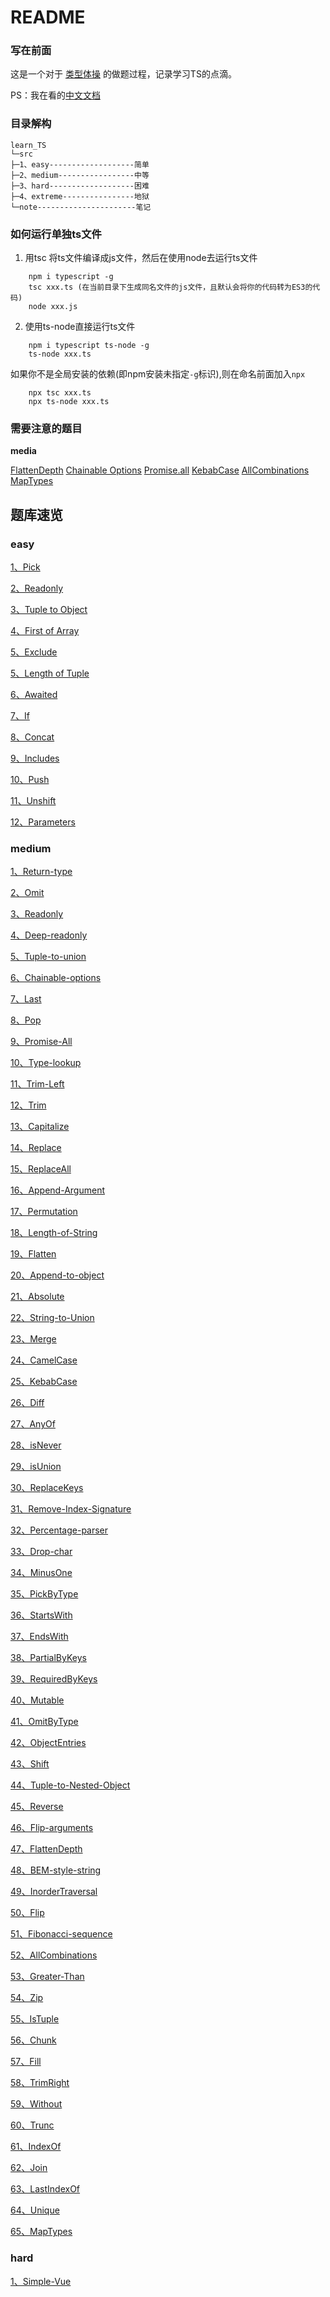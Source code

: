 # README

### 写在前面
这是一个对于 [类型体操](https://github.com/type-challenges/type-challenges) 的做题过程，记录学习TS的点滴。

PS：我在看的[中文文档](http://ts.yayujs.com/learn-typescript/handbook/MoreOnFunctions.html)

### 目录解构
```
learn_TS
└─src
├─1、easy-------------------简单
├─2、medium-----------------中等
├─3、hard-------------------困难
├─4、extreme----------------地狱
└─note----------------------笔记
```

### 如何运行单独ts文件
1. 用tsc 将ts文件编译成js文件，然后在使用node去运行ts文件
```
    npm i typescript -g
    tsc xxx.ts (在当前目录下生成同名文件的js文件，且默认会将你的代码转为ES3的代码) 
    node xxx.js
```
2. 使用ts-node直接运行ts文件
```
    npm i typescript ts-node -g
    ts-node xxx.ts
```
如果你不是全局安装的依赖(即npm安装未指定`-g`标识),则在命名前面加入`npx`
```
    npx tsc xxx.ts 
    npx ts-node xxx.ts
```
### 需要注意的题目
**media**

[FlattenDepth](https://github.com/type-challenges/type-challenges/blob/master/questions/3243-medium-flattendepth/README.md)
[Chainable Options](https://github.com/type-challenges/type-challenges/blob/master/questions/12-medium-chainable-options/README.md)
[Promise.all](https://github.com/type-challenges/type-challenges/blob/master/questions/20-medium-promise-all/README.md)
[KebabCase](https://github.com/type-challenges/type-challenges/blob/master/questions/612-medium-kebabcase/README.md)
[AllCombinations](https://github.com/type-challenges/type-challenges/blob/master/questions/4260-medium-nomiwase/README.md)
[MapTypes](https://github.com/type-challenges/type-challenges/blob/master/questions/5821-medium-maptypes/README.md)


## 题库速览

### easy

[1、Pick](https://github.com/YangLG-7/learn_TS/blob/master/./src/1%E3%80%81easy/1%E3%80%81Pick.ts)

[2、Readonly](https://github.com/YangLG-7/learn_TS/blob/master/./src/1%E3%80%81easy/2%E3%80%81Readonly.ts)

[3、Tuple to Object](https://github.com/YangLG-7/learn_TS/blob/master/./src/1%E3%80%81easy/3%E3%80%81Tuple%20to%20Object.ts)

[4、First of Array](https://github.com/YangLG-7/learn_TS/blob/master/./src/1%E3%80%81easy/4%E3%80%81First%20of%20Array.ts)

[5、Exclude](https://github.com/YangLG-7/learn_TS/blob/master/./src/1%E3%80%81easy/5%E3%80%81Exclude.ts)

[5、Length of Tuple](https://github.com/YangLG-7/learn_TS/blob/master/./src/1%E3%80%81easy/5%E3%80%81Length%20of%20Tuple.ts)

[6、Awaited](https://github.com/YangLG-7/learn_TS/blob/master/./src/1%E3%80%81easy/6%E3%80%81Awaited.ts)

[7、If](https://github.com/YangLG-7/learn_TS/blob/master/./src/1%E3%80%81easy/7%E3%80%81If.ts)

[8、Concat](https://github.com/YangLG-7/learn_TS/blob/master/./src/1%E3%80%81easy/8%E3%80%81Concat.ts)

[9、Includes](https://github.com/YangLG-7/learn_TS/blob/master/./src/1%E3%80%81easy/9%E3%80%81Includes.ts)

[10、Push](https://github.com/YangLG-7/learn_TS/blob/master/./src/1%E3%80%81easy/10%E3%80%81Push.ts)

[11、Unshift](https://github.com/YangLG-7/learn_TS/blob/master/./src/1%E3%80%81easy/11%E3%80%81Unshift.ts)

[12、Parameters](https://github.com/YangLG-7/learn_TS/blob/master/./src/1%E3%80%81easy/12%E3%80%81Parameters.ts)

### medium

[1、Return-type](https://github.com/YangLG-7/learn_TS/blob/master/./src/2%E3%80%81medium/1%E3%80%81Return-type.ts)

[2、Omit](https://github.com/YangLG-7/learn_TS/blob/master/./src/2%E3%80%81medium/2%E3%80%81Omit.ts)

[3、Readonly](https://github.com/YangLG-7/learn_TS/blob/master/./src/2%E3%80%81medium/3%E3%80%81Readonly.ts)

[4、Deep-readonly](https://github.com/YangLG-7/learn_TS/blob/master/./src/2%E3%80%81medium/4%E3%80%81Deep-readonly.ts)

[5、Tuple-to-union](https://github.com/YangLG-7/learn_TS/blob/master/./src/2%E3%80%81medium/5%E3%80%81Tuple-to-union.ts)

[6、Chainable-options](https://github.com/YangLG-7/learn_TS/blob/master/./src/2%E3%80%81medium/6%E3%80%81Chainable-options.ts)

[7、Last](https://github.com/YangLG-7/learn_TS/blob/master/./src/2%E3%80%81medium/7%E3%80%81Last.ts)

[8、Pop](https://github.com/YangLG-7/learn_TS/blob/master/./src/2%E3%80%81medium/8%E3%80%81Pop.ts)

[9、Promise-All](https://github.com/YangLG-7/learn_TS/blob/master/./src/2%E3%80%81medium/9%E3%80%81Promise-All.ts)

[10、Type-lookup](https://github.com/YangLG-7/learn_TS/blob/master/./src/2%E3%80%81medium/10%E3%80%81Type-lookup.ts)

[11、Trim-Left](https://github.com/YangLG-7/learn_TS/blob/master/./src/2%E3%80%81medium/11%E3%80%81Trim-Left.ts)

[12、Trim](https://github.com/YangLG-7/learn_TS/blob/master/./src/2%E3%80%81medium/12%E3%80%81Trim.ts)

[13、Capitalize](https://github.com/YangLG-7/learn_TS/blob/master/./src/2%E3%80%81medium/13%E3%80%81Capitalize.ts)

[14、Replace](https://github.com/YangLG-7/learn_TS/blob/master/./src/2%E3%80%81medium/14%E3%80%81Replace.ts)

[15、ReplaceAll](https://github.com/YangLG-7/learn_TS/blob/master/./src/2%E3%80%81medium/15%E3%80%81ReplaceAll.ts)

[16、Append-Argument](https://github.com/YangLG-7/learn_TS/blob/master/./src/2%E3%80%81medium/16%E3%80%81Append-Argument.ts)

[17、Permutation](https://github.com/YangLG-7/learn_TS/blob/master/./src/2%E3%80%81medium/17%E3%80%81Permutation.ts)

[18、Length-of-String](https://github.com/YangLG-7/learn_TS/blob/master/./src/2%E3%80%81medium/18%E3%80%81Length-of-String.ts)

[19、Flatten](https://github.com/YangLG-7/learn_TS/blob/master/./src/2%E3%80%81medium/19%E3%80%81Flatten.ts)

[20、Append-to-object](https://github.com/YangLG-7/learn_TS/blob/master/./src/2%E3%80%81medium/20%E3%80%81Append-to-object.ts)

[21、Absolute](https://github.com/YangLG-7/learn_TS/blob/master/./src/2%E3%80%81medium/21%E3%80%81Absolute.ts)

[22、String-to-Union](https://github.com/YangLG-7/learn_TS/blob/master/./src/2%E3%80%81medium/22%E3%80%81String-to-Union.ts)

[23、Merge](https://github.com/YangLG-7/learn_TS/blob/master/./src/2%E3%80%81medium/23%E3%80%81Merge.ts)

[24、CamelCase](https://github.com/YangLG-7/learn_TS/blob/master/./src/2%E3%80%81medium/24%E3%80%81CamelCase.ts)

[25、KebabCase](https://github.com/YangLG-7/learn_TS/blob/master/./src/2%E3%80%81medium/25%E3%80%81KebabCase.ts)

[26、Diff](https://github.com/YangLG-7/learn_TS/blob/master/./src/2%E3%80%81medium/26%E3%80%81Diff.ts)

[27、AnyOf](https://github.com/YangLG-7/learn_TS/blob/master/./src/2%E3%80%81medium/27%E3%80%81AnyOf.ts)

[28、isNever](https://github.com/YangLG-7/learn_TS/blob/master/./src/2%E3%80%81medium/28%E3%80%81isNever.ts)

[29、isUnion](https://github.com/YangLG-7/learn_TS/blob/master/./src/2%E3%80%81medium/29%E3%80%81isUnion.ts)

[30、ReplaceKeys](https://github.com/YangLG-7/learn_TS/blob/master/./src/2%E3%80%81medium/30%E3%80%81ReplaceKeys.ts)

[31、Remove-Index-Signature](https://github.com/YangLG-7/learn_TS/blob/master/./src/2%E3%80%81medium/31%E3%80%81Remove-Index-Signature.ts)

[32、Percentage-parser](https://github.com/YangLG-7/learn_TS/blob/master/./src/2%E3%80%81medium/32%E3%80%81Percentage-parser.ts)

[33、Drop-char](https://github.com/YangLG-7/learn_TS/blob/master/./src/2%E3%80%81medium/33%E3%80%81Drop-char.ts)

[34、MinusOne](https://github.com/YangLG-7/learn_TS/blob/master/./src/2%E3%80%81medium/34%E3%80%81MinusOne.ts)

[35、PickByType](https://github.com/YangLG-7/learn_TS/blob/master/./src/2%E3%80%81medium/35%E3%80%81PickByType.ts)

[36、StartsWith](https://github.com/YangLG-7/learn_TS/blob/master/./src/2%E3%80%81medium/36%E3%80%81StartsWith.ts)

[37、EndsWith](https://github.com/YangLG-7/learn_TS/blob/master/./src/2%E3%80%81medium/37%E3%80%81EndsWith.ts)

[38、PartialByKeys](https://github.com/YangLG-7/learn_TS/blob/master/./src/2%E3%80%81medium/38%E3%80%81PartialByKeys.ts)

[39、RequiredByKeys](https://github.com/YangLG-7/learn_TS/blob/master/./src/2%E3%80%81medium/39%E3%80%81RequiredByKeys.ts)

[40、Mutable](https://github.com/YangLG-7/learn_TS/blob/master/./src/2%E3%80%81medium/40%E3%80%81Mutable.ts)

[41、OmitByType](https://github.com/YangLG-7/learn_TS/blob/master/./src/2%E3%80%81medium/41%E3%80%81OmitByType.ts)

[42、ObjectEntries](https://github.com/YangLG-7/learn_TS/blob/master/./src/2%E3%80%81medium/42%E3%80%81ObjectEntries.ts)

[43、Shift](https://github.com/YangLG-7/learn_TS/blob/master/./src/2%E3%80%81medium/43%E3%80%81Shift.ts)

[44、Tuple-to-Nested-Object](https://github.com/YangLG-7/learn_TS/blob/master/./src/2%E3%80%81medium/44%E3%80%81Tuple-to-Nested-Object.ts)

[45、Reverse](https://github.com/YangLG-7/learn_TS/blob/master/./src/2%E3%80%81medium/45%E3%80%81Reverse.ts)

[46、Flip-arguments](https://github.com/YangLG-7/learn_TS/blob/master/./src/2%E3%80%81medium/46%E3%80%81Flip-arguments.ts)

[47、FlattenDepth](https://github.com/YangLG-7/learn_TS/blob/master/./src/2%E3%80%81medium/47%E3%80%81FlattenDepth.ts)

[48、BEM-style-string](https://github.com/YangLG-7/learn_TS/blob/master/./src/2%E3%80%81medium/48%E3%80%81BEM-style-string.ts)

[49、InorderTraversal](https://github.com/YangLG-7/learn_TS/blob/master/./src/2%E3%80%81medium/49%E3%80%81InorderTraversal.ts)

[50、Flip](https://github.com/YangLG-7/learn_TS/blob/master/./src/2%E3%80%81medium/50%E3%80%81Flip.ts)

[51、Fibonacci-sequence](https://github.com/YangLG-7/learn_TS/blob/master/./src/2%E3%80%81medium/51%E3%80%81Fibonacci-sequence.ts)

[52、AllCombinations](https://github.com/YangLG-7/learn_TS/blob/master/./src/2%E3%80%81medium/52%E3%80%81AllCombinations.ts)

[53、Greater-Than](https://github.com/YangLG-7/learn_TS/blob/master/./src/2%E3%80%81medium/53%E3%80%81Greater-Than.ts)

[54、Zip](https://github.com/YangLG-7/learn_TS/blob/master/./src/2%E3%80%81medium/54%E3%80%81Zip.ts)

[55、IsTuple](https://github.com/YangLG-7/learn_TS/blob/master/./src/2%E3%80%81medium/55%E3%80%81IsTuple.ts)

[56、Chunk](https://github.com/YangLG-7/learn_TS/blob/master/./src/2%E3%80%81medium/56%E3%80%81Chunk.ts)

[57、Fill](https://github.com/YangLG-7/learn_TS/blob/master/./src/2%E3%80%81medium/57%E3%80%81Fill.ts)

[58、TrimRight](https://github.com/YangLG-7/learn_TS/blob/master/./src/2%E3%80%81medium/58%E3%80%81TrimRight.ts)

[59、Without](https://github.com/YangLG-7/learn_TS/blob/master/./src/2%E3%80%81medium/59%E3%80%81Without.ts)

[60、Trunc](https://github.com/YangLG-7/learn_TS/blob/master/./src/2%E3%80%81medium/60%E3%80%81Trunc.ts)

[61、IndexOf](https://github.com/YangLG-7/learn_TS/blob/master/./src/2%E3%80%81medium/61%E3%80%81IndexOf.ts)

[62、Join](https://github.com/YangLG-7/learn_TS/blob/master/./src/2%E3%80%81medium/62%E3%80%81Join.ts)

[63、LastIndexOf](https://github.com/YangLG-7/learn_TS/blob/master/./src/2%E3%80%81medium/63%E3%80%81LastIndexOf.ts)

[64、Unique](https://github.com/YangLG-7/learn_TS/blob/master/./src/2%E3%80%81medium/64%E3%80%81Unique.ts)

[65、MapTypes](https://github.com/YangLG-7/learn_TS/blob/master/./src/2%E3%80%81medium/65%E3%80%81MapTypes.ts)

### hard

[1、Simple-Vue](https://github.com/YangLG-7/learn_TS/blob/master/./src/3%E3%80%81hard/1%E3%80%81Simple-Vue.ts)













